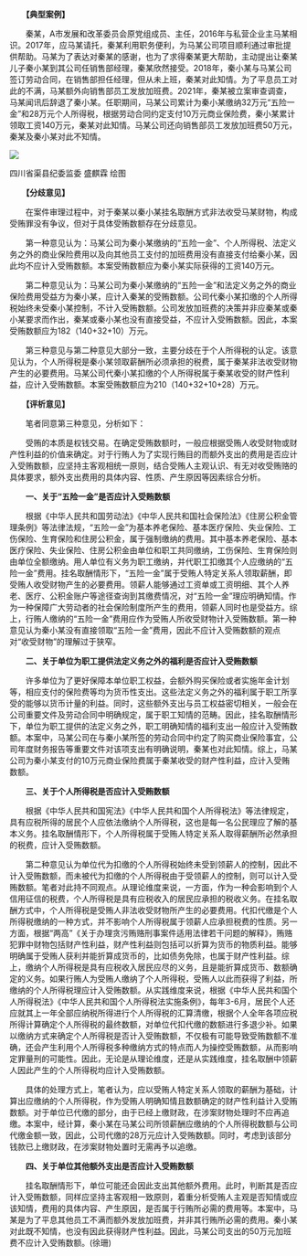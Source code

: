 　　**【典型案例】**

　　秦某，A市发展和改革委员会原党组成员、主任，2016年与私营企业主马某相识。2017年，应马某请托，秦某利用职务便利，为马某公司项目顺利通过审批提供帮助。马某为了表达对秦某的感谢，也为了求得秦某更大帮助，主动提出让秦某儿子秦小某到其公司任销售部经理，秦某欣然接受。2018年，秦小某与马某公司签订劳动合同，在销售部担任经理，但从未上班，秦某对此知情。为了平息员工对此的不满，马某额外向销售部员工发放加班费。2021年，秦某被立案审查调查，马某闻讯后辞退了秦小某。任职期间，马某公司累计为秦小某缴纳32万元“五险一金”和28万元个人所得税，根据劳动合同约定支付10万元商业保险费，秦小某累计领取工资140万元，秦某对此知情。马某公司还向销售部员工发放加班费50万元，秦某及秦小某对此不知情。

![](https://www.ccdi.gov.cn/hdjln/ywtt/202212/W020221219744588672214.png)

四川省渠县纪委监委 盛麒霖 绘图

　　**【分歧意见】**

　　在案件审理过程中，对于秦某以秦小某挂名取酬方式非法收受马某财物，构成受贿罪没有争议，但对于具体受贿数额存在分歧意见。

　　第一种意见认为：马某公司为秦小某缴纳的“五险一金”、个人所得税、法定义务之外的商业保险费用以及向其他员工支付的加班费用没有直接支付给秦小某，因此均不应计入受贿数额。本案受贿数额应为秦小某实际获得的工资140万元。

　　第二种意见认为：马某公司为秦小某缴纳的“五险一金”和法定义务之外的商业保险费用受益方为秦小某，应计入秦某的受贿数额。公司代秦小某扣缴的个人所得税始终未受秦小某控制，不计入受贿数额。公司发放加班费的决策并非应秦某或秦小某要求而作出，秦某或秦小某也没有直接受益，不应计入受贿数额。因此，本案受贿数额应为182（140+32+10）万元。

　　第三种意见与第二种意见大部分一致，主要分歧在于个人所得税的认定。该意见认为，个人所得税是秦小某领取薪酬所必须承担的税费，属于秦某非法收受财物产生的必要费用。马某公司代秦小某扣缴的个人所得税属于秦某收受的财产性利益，应计入受贿数额。本案受贿数额应为210（140+32+10+28）万元。

　　**【评析意见】**

　　笔者同意第三种意见，分析如下：

　　受贿的本质是权钱交易。在确定受贿数额时，一般应根据受贿人收受财物或财产性利益的价值来确定。对于行贿人为了实现行贿目的而额外支出的费用是否应计入受贿数额，应坚持主客观相统一原则，结合受贿人主观认识、有无对收受贿赂的具体要求，额外支出费用的具体内容、性质、产生原因等因素综合分析。

　　**一、关于“五险一金”是否应计入受贿数额**

　　根据《中华人民共和国劳动法》《中华人民共和国社会保险法》《住房公积金管理条例》等法律法规，“五险一金”为基本养老保险、基本医疗保险、失业保险、工伤保险、生育保险和住房公积金，属于强制缴纳的费用。其中基本养老保险、基本医疗保险、失业保险、住房公积金由单位和职工共同缴纳，工伤保险、生育保险则由单位全额缴纳。用人单位有义务为职工缴纳，并代职工扣缴其个人应缴纳的“五险一金”费用。挂名取酬情形下，“五险一金”属于受贿人特定关系人领取薪酬，即受贿人收受财物产生的必要费用。领薪人能够通过工资单或工资明细、其个人养老、医疗、公积金账户等途径查询到其缴费情况，对“五险一金”理应明确知情。作为一种保障广大劳动者的社会保险制度所产生的费用，领薪人同时也是受益方。综上，行贿人缴纳的“五险一金”费用应作为受贿人所收受财物计入受贿数额。第一种意见认为秦小某没有直接领取“五险一金”费用，因此不应计入受贿数额的观点对“收受财物”的理解过于狭窄。

　　**二、关于单位为职工提供法定义务之外的福利是否应计入受贿数额**

　　许多单位为了更好保障本单位职工权益，会额外购买保险或者实施年金计划等，相应支付的保险费等均为货币性支出。这些法定义务之外的福利属于职工所享受的能够以货币计量的利益。同时，这些额外支出与员工权益密切相关，一般会在公司重要文件及劳动合同中明确规定，属于职工知情的范畴。因此，挂名取酬情形下，单位为职工提供的法定义务之外，职工明确知情的福利支出一般应计入受贿数额。本案中，马某公司在与秦小某所签的劳动合同中约定了购买商业保险事宜，公司年度财务报告等重要文件对该项支出有明确说明，秦某也对此知情。综上，马某公司为秦小某支付的10万元商业保险费属于秦某收受的财产性利益，应计入受贿数额。

　　**三、关于个人所得税是否应计入受贿数额**

　　根据《中华人民共和国宪法》《中华人民共和国个人所得税法》等法律规定，具有应税所得的居民个人应依法缴纳个人所得税，这也是每一名公民理应了解的基本义务。挂名取酬情形下，个人所得税属于受贿人特定关系人取得薪酬所必然承担的税费，应计入受贿数额。

　　第二种意见认为单位代为扣缴的个人所得税始终未受到领薪人的控制，因此不计入受贿数额，而未被代为扣缴的个人所得税由于受领薪人的控制，则可以计入受贿数额。笔者对此持不同观点。从理论维度来说，一方面，作为一种会影响到个人信用征信的税费，个人所得税是具有应税收入的居民应承担的税收义务。在挂名取酬方式中，个人所得税是受贿人非法收受财物所产生的必要费用。代扣代缴是个人所得税缴纳的一种方式，并不影响个人所得税属于领薪人应承担税费的性质。另一方面，根据“两高”《关于办理贪污贿赂刑事案件适用法律若干问题的解释》，贿赂犯罪中财物包括财产性利益，财产性利益则包括可以折算为货币的物质利益。能够明确属于受贿人获利并能折算成货币的，比如债务免除，也属于财产性利益。综上，缴纳个人所得税是具有应税收入居民应尽的义务，且是能折算成货币、数额确定的义务。如果行贿人为受贿人缴纳了个人所得税，受贿人以此而获得了利益，所缴纳的个人所得税理应计入受贿数额。从实践维度来说，根据《中华人民共和国个人所得税法》《中华人民共和国个人所得税法实施条例》，每年3-6月，居民个人还应就其上一年全部应纳税所得进行个人所得税的汇算清缴，根据个人全年各项应税所得计算确定个人所得税的最终数额，对单位代扣代缴的数额进行多退少补。如果以缴纳方式来确定个人所得税是否计入受贿数额，不仅极有可能导致受贿数额不准确，还会产生利用个人所得税多种缴纳方式的特点而人为操控受贿数额，从而影响定罪量刑的可能性。因此，无论是从理论维度，还是从实践维度，挂名取酬中领薪人因此产生的个人所得税均应计入受贿数额。

　　具体的处理方式上，笔者认为，应以受贿人特定关系人领取的薪酬为基础，计算出应缴纳的个人所得税，作为受贿人明确知情且数额确定的财产性利益计入受贿数额。对于单位已代缴的部分，由于已经上缴财政，在涉案财物处理时不应再追缴。本案中，经计算，秦小某在马某公司所领薪酬应缴纳的个人所得税数额与公司代缴金额一致，因此，公司代缴的28万元应计入受贿数额。同时，考虑到该部分钱款已上缴财政，在涉案财物处置时无需再予以追缴。

　　**四、关于单位其他额外支出是否应计入受贿数额**

　　挂名取酬情形下，单位可能还会因此支出其他额外费用。此时，判断其是否应计入受贿数额，同样应坚持主客观相一致原则，着重分析受贿人主观是否知情或应该知情，费用的具体内容、产生原因，是否属于行贿所必需的费用等。本案中，马某是为了平息其他员工不满而额外发放加班费，并非其行贿所必需的费用。秦小某对此既不知情，也没有因此获得财产性利益。因此，马某公司支出的50万元加班费不应计入受贿数额。(徐珊)